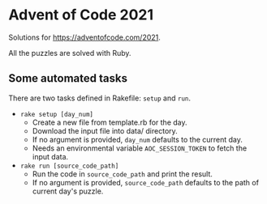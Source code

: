 # Advent of Code 2021

Solutions for https://adventofcode.com/2021.

All the puzzles are solved with Ruby.

## Some automated tasks

There are two tasks defined in Rakefile: `setup` and `run`.
- `rake setup [day_num]`
  - Create a new file from template.rb for the day.
  - Download the input file into data/ directory.
  - If no argument is provided, `day_num` defaults to the current day.
  - Needs an environmental variable `AOC_SESSION_TOKEN` to fetch the input data.
- `rake run [source_code_path]`
  - Run the code in `source_code_path` and print the result.
  - If no argument is provided, `source_code_path` defaults to the path of current day's puzzle.
